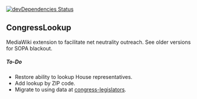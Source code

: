 [![devDependencies Status](https://david-dm.org/wikimedia/mediawiki-extensions-CongressLookup/dev-status.svg)](https://david-dm.org/wikimedia/mediawiki-extensions-CongressLookup?type=dev)
## CongressLookup
MediaWiki extension to facilitate net neutrality outreach. See older versions for SOPA blackout.

##### To-Do
* Restore ability to lookup House representatives.
* Add lookup by ZIP code.
* Migrate to using data at [congress-legislators](https://github.com/unitedstates/congress-legislators).
